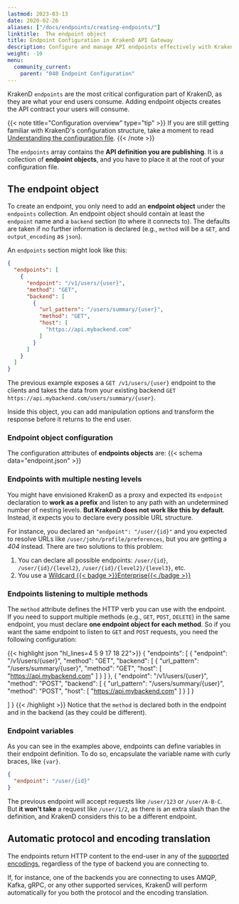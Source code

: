 ```yaml
---
lastmod: 2023-03-13
date: 2020-02-26
aliases: ["/docs/endpoints/creating-endpoints/"]
linktitle:  The endpoint object
title: Endpoint Configuration in KrakenD API Gateway
description: Configure and manage API endpoints effectively with KrakenD Enterprise. Explore our documentation to learn how to define and optimize your API endpoints for better performance.
weight: -10
menu:
  community_current:
    parent: "040 Endpoint Configuration"
---
```

KrakenD `endpoints` are the most critical configuration part of KrakenD, as they are what your end users consume. Adding endpoint objects creates the API contract your users will consume.

{{< note title="Configuration overview" type="tip" >}}
If you are still getting familiar with KrakenD's configuration structure, take a moment to read [Understanding the configuration file](/docs/configuration/structure/).
{{< /note >}}

The `endpoints` array contains the **API definition you are publishing**. It is a collection of **endpoint objects**, and you have to place it at the root of your configuration file.


## The endpoint object

To create an endpoint, you only need to add an **endpoint object** under the `endpoints` collection. An endpoint object should contain at least the `endpoint` name and a `backend` section (to where it connects to). The defaults are taken if no further information is declared (e.g., `method` will be a `GET`, and `output_encoding` as `json`).

An `endpoints` section might look like this:

```json
{
  "endpoints": [
    {
      "endpoint": "/v1/users/{user}",
      "method": "GET",
      "backend": [
        {
          "url_pattern": "/users/summary/{user}",
          "method": "GET",
          "host": [
            "https://api.mybackend.com"
          ]
        }
      ]
    }
  ]
}
```


The previous example exposes a `GET /v1/users/{user}` endpoint to the clients and takes the data from your existing backend `GET https://api.mybackend.com/users/summary/{user}`.

Inside this object, you can add manipulation options and transform the response before it returns to the end user.

### Endpoint object configuration
The configuration attributes of **endpoints objects** are:
{{< schema data="endpoint.json" >}}

### Endpoints with multiple nesting levels
You might have envisioned KrakenD as a proxy and expected its `endpoint` declaration to **work as a prefix** and listen to any path with an undetermined number of nesting levels. **But KrakenD does not work like this by default**. Instead, it expects you to declare every possible URL structure.

For instance, you declared an `"endpoint": "/user/{id}"` and you expected to resolve URLs like `/user/john/profile/preferences`, but you are getting a *404* instead. There are two solutions to this problem:

1. You can declare all possible endpoints: `/user/{id}`, `/user/{id}/{level2}`, `/user/{id}/{level2}/{level3}`, etc.
2. You use a [Wildcard {{< badge >}}Enterprise{{< /badge >}}](/docs/enterprise/endpoints/wildcard/)


### Endpoints listening to multiple methods

The `method` attribute defines the HTTP verb you can use with the endpoint. If you need to support multiple methods (e.g.,  `GET`, `POST`, `DELETE`) in the same endpoint, you must declare **one endpoint object for each method**. So if you want the same endpoint to listen to `GET` and `POST` requests, you need the following configuration:

{{< highlight json "hl_lines=4 5 9 17 18 22">}}
{
  "endpoints": [
    {
      "endpoint": "/v1/users/{user}",
      "method": "GET",
      "backend": [
        {
          "url_pattern": "/users/summary/{user}",
          "method": "GET",
          "host": [
            "https://api.mybackend.com"
          ]
        }
      ]
    },
    {
      "endpoint": "/v1/users/{user}",
      "method": "POST",
      "backend": [
        {
          "url_pattern": "/users/summary/{user}",
          "method": "POST",
          "host": [
            "https://api.mybackend.com"
          ]
        }
      ]
    }

  ]
}
{{< /highlight >}}
Notice that the `method` is declared both in the endpoint and in the backend (as they could be different).

### Endpoint variables

As you can see in the examples above, endpoints can define variables in their endpoint definition. To do so, encapsulate the variable name with curly braces, like `{var}`.

```json
{
  "endpoint": "/user/{id}"
}
```


The previous endpoint will accept requests like `/user/123` or `/user/A-B-C`. But **it won't take** a request like `/user/1/2`, as there is an extra slash than the definition, and KrakenD considers this to be a different endpoint.

## Automatic protocol and encoding translation
The endpoints return HTTP content to the end-user in any of the [supported encodings](/docs/endpoints/content-types/), regardless of the type of backend you are connecting to.

If, for instance, one of the backends you are connecting to uses AMQP, Kafka, gRPC, or any other supported services, KrakenD will perform automatically for you both the protocol and the encoding translation.
